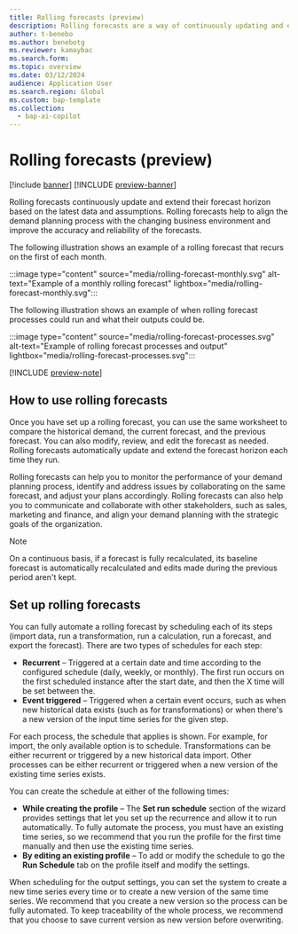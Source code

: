 ```yaml
---
title: Rolling forecasts (preview)
description: Rolling forecasts are a way of continuously updating and extending the forecast horizon based on the latest data and assumptions. Rolling forecasts help to align the demand planning process with the changing business environment and improve the accuracy and reliability of the forecasts.
author: t-benebo
ms.author: benebotg
ms.reviewer: kamaybac
ms.search.form:
ms.topic: overview
ms.date: 03/12/2024
audience: Application User
ms.search.region: Global
ms.custom: bap-template
ms.collection:
  - bap-ai-copilot
---
```

 
# Rolling forecasts (preview)

[!include [banner](../includes/banner.md)]
[!INCLUDE [preview-banner](../includes/preview-banner.md)]

<!-- KFM: Preview until April 1 -->

Rolling forecasts continuously update and extend their forecast horizon based on the latest data and assumptions. Rolling forecasts help to align the demand planning process with the changing business environment and improve the accuracy and reliability of the forecasts.

The following illustration shows an example of a rolling forecast that recurs on the first of each month.

:::image type="content" source="media/rolling-forecast-monthly.svg" alt-text="Example of a monthly rolling forecast" lightbox="media/rolling-forecast-monthly.svg":::

The following illustration shows an example of when rolling forecast processes could run and what their outputs could be.

:::image type="content" source="media/rolling-forecast-processes.svg" alt-text="Example of rolling forecast processes and output" lightbox="media/rolling-forecast-processes.svg":::

[!INCLUDE [preview-note](../includes/preview-note.md)]

## How to use rolling forecasts

Once you have set up a rolling forecast, you can use the same worksheet <!--KFM: what worksheet? --> to compare the historical demand, the current forecast, and the previous forecast. You can also modify, review, and edit the forecast as needed. Rolling forecasts automatically update and extend the forecast horizon each time they run.

Rolling forecasts can help you to monitor the performance of your demand planning process, identify and address issues by collaborating on the same forecast, and adjust your plans accordingly. Rolling forecasts can also help you to communicate and collaborate with other stakeholders, such as sales, marketing and finance, and align your demand planning with the strategic goals of the organization.

> [!NOTE]
> On a continuous basis, if a forecast is fully recalculated, its baseline forecast is automatically recalculated and edits made during the previous period aren't kept. <!--KFM: This isn't clear. Please revise. -->

## Set up rolling forecasts

<!-- KFM: Shorten this, move instructions to [Work with forecast profiles (preview)](forecast-profiles.md), and add a link to that topic here.  -->

You can fully automate a rolling forecast by scheduling each of its steps (import data, run a transformation, run a calculation, run a forecast, and export the forecast). There are two types of schedules for each step:

- **Recurrent** – Triggered at a certain date and time according to the configured schedule (daily, weekly, or monthly). The first run occurs on the first scheduled instance after the start date, and then the X time will be set between the<!--KFM: incomplete sentence. Please finish... -->.
- **Event triggered** – Triggered when a certain event occurs, such as when new historical data exists (such as for transformations) or when there's a new version of the input time series for the given step.

For each process, the schedule that applies is shown<!-- KFM: Shown where? -->. For example, for import, the only available option is to schedule<!-- KFM: Same as recurrent? -->. Transformations can be either recurrent or triggered by a new historical data import. Other processes can be either recurrent or triggered when a new version of the existing time series exists.

You can create the schedule at either of the following times:

- **While creating the profile** – The **Set run schedule** section of the wizard provides settings that let you set up the recurrence and allow it to run automatically. To fully automate the process, you must have an existing time series, so we recommend that you run the profile for the first time manually and then use the existing time series.
- **By editing an existing profile** – To add or modify the schedule to go the **Run Schedule** tab on the profile itself and modify the settings.

When scheduling for the output settings, you can set the system to create a new time series every time or to create a new version of the same time series. We recommend that you create a new version so the process can be fully automated. To keep traceability of the whole process, we recommend that you choose to save current version as new version before overwriting.
